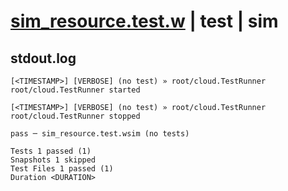 # [sim_resource.test.w](../../../../../examples/tests/valid/sim_resource.test.w) | test | sim

## stdout.log
```log
[<TIMESTAMP>] [VERBOSE] (no test) » root/cloud.TestRunner
root/cloud.TestRunner started

[<TIMESTAMP>] [VERBOSE] (no test) » root/cloud.TestRunner
root/cloud.TestRunner stopped

pass ─ sim_resource.test.wsim (no tests)

Tests 1 passed (1)
Snapshots 1 skipped
Test Files 1 passed (1)
Duration <DURATION>
```

